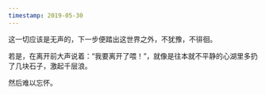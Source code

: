 ```yaml
---
timestamp: 2019-05-30
---
```


这一切应该是无声的，下一步便踏出这世界之外，不犹豫，不徘徊。

若是，在离开前大声说着：“我要离开了喂！”，就像是往本就不平静的心湖里多扔了几块石子，激起千层浪。

然后难以忘怀。